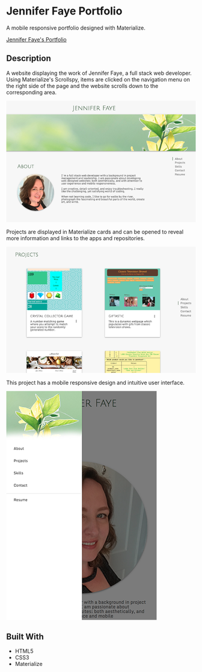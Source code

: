 # Jennifer Faye Portfolio

A mobile responsive portfolio designed with Materialize.  

[Jennifer Faye's Portfolio](https://jennifer0101.github.io/Jennifer-Faye-Portfolio/)

## Description

A website displaying the work of Jennifer Faye, a full stack web developer. Using Materialize's Scrollspy, items are clicked on the navigation menu on the right side of the page and the website scrolls down to the corresponding area. 

![Image description](assets/images/SS_About.png)

Projects are displayed in Materialize cards and can be opened to reveal more information and links to the apps and repositories. 

![Image description](assets/images/SS_Projects.png)

This project has a mobile responsive design and intuitive user interface.

![Image description](assets/images/SS_Mobile.png)

## Built With

* HTML5
* CSS3
* Materialize

